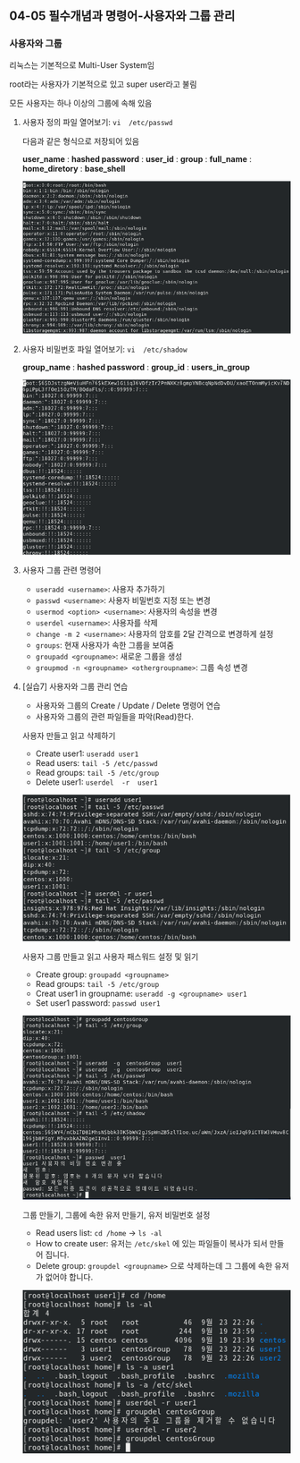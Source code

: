 ## 04-05 필수개념과 명령어-사용자와 그룹 관리

### 사용자와 그룹

리눅스는 기본적으로 Multi-User System임

root라는 사용자가 기본적으로 있고 super user라고 불림

모든 사용자는 하나 이상의 그룹에 속해 있음

1. 사용자 정의 파일 열어보기: ```vi  /etc/passwd```

   다음과 같은 형식으로 저장되어 있음

   **user_name** : **hashed password** : **user_id** : **group** : **full_name** : **home_diretory** : **base_shell**

   ![04-05user_form](./assets/04-05user_form.png)

2. 사용자 비밀번호 파일 열어보기: ```vi  /etc/shadow```

   **group_name** : **hashed password** : **group_id** : **users_in_group**

   ![04-05pw_form](./assets/04-05pw_form.png)

3. 사용자 그룹 관련 명령어

   - ```useradd <username>```: 사용자 추가하기
   - ```passwd <username>```: 사용자 비밀번호 지정 또는 변경
   - ```usermod <option> <username>```: 사용자의 속성을 변경
   - ```userdel <username>```: 사용자를 삭제
   - ```change -m 2 <username>```: 사용자의 암호를 2달 간격으로 변경하게 설정
   - ```groups```: 현재 사용자가 속한 그룹을 보여줌
   - ```groupadd <groupname>```: 새로운 그룹을 생성
   - ```groupmod -n <groupname> <othergroupname>```: 그룹 속성 변경

4. [실습7] 사용자와 그룹 관리 연습

   - 사용자와 그룹의 Create / Update / Delete 명령어 연습 
   - 사용자와 그룹의 관련 파일들을 파악(Read)한다.

   사용자 만들고 읽고 삭제하기

      - Create user1: ```useradd user1```
      - Read users: ```tail -5 /etc/passwd```
      - Read groups: ```tail -5 /etc/group```
      - Delete user1: ```userdel  -r  user1```

   ![결과](./assets/04-05실습결과1.png)

   사용자 그룹 만들고 읽고 사용자 패스워드 설정 및 읽기

      - Create group: ```groupadd <groupname>```
      - Read groups: ```tail -5 /etc/group```
      - Creat user1 in groupname: ```useradd -g <groupname> user1```
      - Set user1 password: ```passwd user1```

   ![결과2](./assets/04-05실습결과2.png)

   그룹 만들기, 그룹에 속한 유저 만들기, 유저 비밀번호 설정

      - Read users list: ```cd /home``` -> ```ls -al```
      - How to create user: 유저는 ```/etc/skel``` 에 있는 파일들이 복사가 되서 만들어 집니다.
      - Delete group: ```groupdel <groupname>``` 으로 삭제하는데 그 그룹에 속한 유저가 없어야 합니다.

   ![결과3](assets/04-05실습결과3.png)
